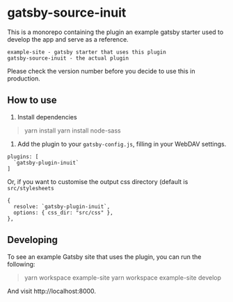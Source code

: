 # gatsby-source-inuit

This is a monorepo containing the plugin an example gatsby starter used to develop the app and serve as a reference.

```
example-site - gatsby starter that uses this plugin
gatsby-source-inuit - the actual plugin
```

Please check the version number before you decide to use this in production.

## How to use

1. Install dependencies

> yarn install
> yarn install node-sass

1. Add the plugin to your `gatsby-config.js`, filling in your WebDAV settings.

```
plugins: [
  `gatsby-plugin-inuit`
]
```
    
Or, if you want to customise the output css directory (default is `src/stylesheets`

```
{
  resolve: `gatsby-plugin-inuit`,
  options: { css_dir: "src/css" },
},
```

## Developing

To see an example Gatsby site that uses the plugin, you can run the following:

> yarn workspace example-site 
> yarn workspace example-site develop

And visit http://localhost:8000. 
